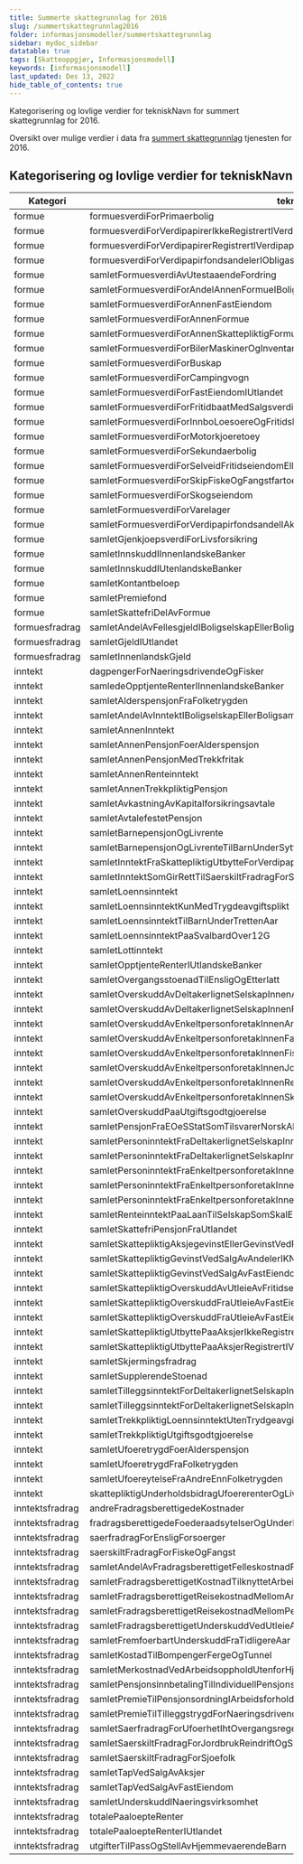 ```yaml
---
title: Summerte skattegrunnlag for 2016
slug: /summertskattegrunnlag2016
folder: informasjonsmodeller/summertskattegrunnlag
sidebar: mydoc_sidebar
datatable: true
tags: [Skatteoppgjør, Informasjonsmodell]
keywords: [informasjonsmodell]
last_updated: Des 13, 2022
hide_table_of_contents: true
---
```

<Summary>Kategorisering og lovlige verdier for tekniskNavn for summert skattegrunnlag for 2016.</Summary>

Oversikt over mulige verdier i data fra [summert skattegrunnlag](../../api/summertskattegrunnlag.md) tjenesten for 2016.

## Kategorisering og lovlige verdier for tekniskNavn

| Kategori | tekniskNavn | 
|----------|----------------------------------------------|
| formue | formuesverdiForPrimaerbolig |
| formue | formuesverdiForVerdipapirerIkkeRegistrertIVerdipapirsentralen |
| formue | formuesverdiForVerdipapirerRegistrertIVerdipapirsentralen |
| formue | formuesverdiForVerdipapirfondsandelerIObligasjonsfond | 
| formue | samletFormuesverdiAvUtestaaendeFordring | 
| formue | samletFormuesverdiForAndelAnnenFormueIBoligselskapEllerBoligsameie | 
| formue | samletFormuesverdiForAnnenFastEiendom |
| formue | samletFormuesverdiForAnnenFormue | 
| formue | samletFormuesverdiForAnnenSkattepliktigFormueIUtlandet |
| formue | samletFormuesverdiForBilerMaskinerOgInventar | 
| formue | samletFormuesverdiForBuskap | 
| formue | samletFormuesverdiForCampingvogn |
| formue | samletFormuesverdiForFastEiendomIUtlandet |
| formue | samletFormuesverdiForFritidbaatMedSalgsverdiOverSalgsverdigrense |
| formue | samletFormuesverdiForInnboLoesoereOgFritidsbaatUnderSalgsverdigrense | 
| formue | samletFormuesverdiForMotorkjoeretoey | 
| formue | samletFormuesverdiForSekundaerbolig | 
| formue | samletFormuesverdiForSelveidFritidseiendomEllerAndelIFritidsboligselskap | 
| formue | samletFormuesverdiForSkipFiskeOgFangstfartoey | 
| formue | samletFormuesverdiForSkogseiendom | 
| formue | samletFormuesverdiForVarelager | 
| formue | samletFormuesverdiForVerdipapirfondsandelIAksjefond |
| formue | samletGjenkjoepsverdiForLivsforsikring | 
| formue | samletInnskuddIInnenlandskeBanker | 
| formue | samletInnskuddIUtenlandskeBanker | 
| formue | samletKontantbeloep | 
| formue | samletPremiefond | 
| formue | samletSkattefriDelAvFormue | 
| formuesfradrag | samletAndelAvFellesgjeldIBoligselskapEllerBoligsameie |
| formuesfradrag | samletGjeldIUtlandet | 
| formuesfradrag | samletInnenlandskGjeld |
| inntekt | dagpengerForNaeringsdrivendeOgFisker | 
| inntekt | samledeOpptjenteRenterIInnenlandskeBanker | 
| inntekt | samletAlderspensjonFraFolketrygden | 
| inntekt | samletAndelAvInntektIBoligselskapEllerBoligsameie | 
| inntekt | samletAnnenInntekt | 
| inntekt | samletAnnenPensjonFoerAlderspensjon |
| inntekt | samletAnnenPensjonMedTrekkfritak | 
| inntekt | samletAnnenRenteinntekt | 
| inntekt | samletAnnenTrekkpliktigPensjon |
| inntekt | samletAvkastningAvKapitalforsikringsavtale | 
| inntekt | samletAvtalefestetPensjon | 
| inntekt | samletBarnepensjonOgLivrente |
| inntekt | samletBarnepensjonOgLivrenteTilBarnUnderSyttenAar |
| inntekt | samletInntektFraSkattepliktigUtbytteForVerdipapirfondsandel | 
| inntekt | samletInntektSomGirRettTilSaerskiltFradragForSjoefolk | 
| inntekt | samletLoennsinntekt | 
| inntekt | samletLoennsinntektKunMedTrygdeavgiftsplikt | 
| inntekt | samletLoennsinntektTilBarnUnderTrettenAar | 
| inntekt | samletLoennsinntektPaaSvalbardOver12G|  
| inntekt | samletLottinntekt | 
| inntekt | samletOpptjenteRenterIUtlandskeBanker |
| inntekt | samletOvergangsstoenadTilEnsligOgEtterlatt | 
| inntekt | samletOverskuddAvDeltakerlignetSelskapInnenAnnenNaering | 
| inntekt | samletOverskuddAvDeltakerlignetSelskapInnenFiskeEllerFamiliebarnehage |
| inntekt | samletOverskuddAvEnkeltpersonforetakInnenAnnenNaering | 
| inntekt | samletOverskuddAvEnkeltpersonforetakInnenFamiliebarnehageEllerDagmammaIEgetHjem | 
| inntekt | samletOverskuddAvEnkeltpersonforetakInnenFiskeOgFangst | 
| inntekt | samletOverskuddAvEnkeltpersonforetakInnenJordbrukGartneriOgPelsdyr | 
| inntekt | samletOverskuddAvEnkeltpersonforetakInnenReindrift | 
| inntekt | samletOverskuddAvEnkeltpersonforetakInnenSkiferproduksjon | 
| inntekt | samletOverskuddPaaUtgiftsgodtgjoerelse | 
| inntekt | samletPensjonFraEOeSStatSomTilsvarerNorskAlderspensjonEllerAvtalefestetPensjon | 
| inntekt | samletPersoninntektFraDeltakerlignetSelskapInnenAnnenNaering | 
| inntekt | samletPersoninntektFraDeltakerlignetSelskapInnenFiskeEllerFamiliebarnehage | 
| inntekt | samletPersoninntektFraEnkeltpersonforetakInnenFamiliebarnehageEllerDagmammaIEgetHjem |
| inntekt | samletPersoninntektFraEnkeltpersonforetakInnenFiskeOgFangst | 
| inntekt | samletPersoninntektFraEnkeltpersonforetakInnenJordbrukReindriftSkiferproduksjonOgAnnenNaering |
| inntekt | samletRenteinntektPaaLaanTilSelskapSomSkalEkstrabeskattes | 
| inntekt | samletSkattefriPensjonFraUtlandet | 
| inntekt | samletSkattepliktigAksjegevinstEllerGevinstVedRealisasjonAvObligasjonEllerVerdipapirfondsandel |
| inntekt | samletSkattepliktigGevinstVedSalgAvAndelerIKNANSNOKUS |
| inntekt | samletSkattepliktigGevinstVedSalgAvFastEiendomMv | 
| inntekt | samletSkattepliktigOverskuddAvUtleieAvFritidseiendom | 
| inntekt | samletSkattepliktigOverskuddFraUtleieAvFastEiendom | 
| inntekt | samletSkattepliktigOverskuddFraUtleieAvFastEiendomIUtlandet |
| inntekt | samletSkattepliktigUtbyttePaaAksjerIkkeRegistrertIVerdipapirsentralen | 
| inntekt | samletSkattepliktigUtbyttePaaAksjerRegistrertIVerdipapirsentralen | 
| inntekt | samletSkjermingsfradrag | 
| inntekt | samletSupplerendeStoenad |
| inntekt | samletTilleggsinntektForDeltakerlignetSelskapInnenAnnenNaering | 
| inntekt | samletTilleggsinntektForDeltakerlignetSelskapInnenFiskeEllerFamiliebarnehage | 
| inntekt | samletTrekkpliktigLoennsinntektUtenTrydgeavgiftsplikt | 
| inntekt | samletTrekkpliktigUtgiftsgodtgjoerelse | 
| inntekt | samletUfoeretrygdFoerAlderspensjon | 
| inntekt | samletUfoeretrygdFraFolketrygden | 
| inntekt | samletUfoereytelseFraAndreEnnFolketrygden | 
| inntekt | skattepliktigUnderholdsbidragUfoererenterOgLivrenter | 
| inntektsfradrag | andreFradragsberettigedeKostnader |
| inntektsfradrag | fradragsberettigedeFoederaadsytelserOgUnderholdsbidragTilAnnenPerson | 
| inntektsfradrag | saerfradragForEnsligForsoerger | 
| inntektsfradrag | saerskiltFradragForFiskeOgFangst |
| inntektsfradrag | samletAndelAvFradragsberettigetFelleskostnadForBoligselskapEllerBoligsameie |
| inntektsfradrag | samletFradragsberettigetKostnadTilknyttetArbeidMv |
| inntektsfradrag | samletFradragsberettigetReisekostnadMellomArbeidOgHjem |
| inntektsfradrag | samletFradragsberettigetReisekostnadMellomPendlerboligOgHjem |
| inntektsfradrag | samletFradragsberettigetUnderskuddVedUtleieAvFastEiendom | 
| inntektsfradrag | samletFremfoerbartUnderskuddFraTidligereAar | 
| inntektsfradrag | samletKostadTilBompengerFergeOgTunnel | 
| inntektsfradrag | samletMerkostnadVedArbeidsoppholdUtenforHjem |
| inntektsfradrag | samletPensjonsinnbetalingTilIndividuellPensjonsordning |
| inntektsfradrag | samletPremieTilPensjonsordningIArbeidsforhold | 
| inntektsfradrag | samletPremieTilTilleggstrygdForNaeringsdrivende |
| inntektsfradrag | samletSaerfradragForUfoerhetIhtOvergangsregel | 
| inntektsfradrag | samletSaerskiltFradragForJordbrukReindriftOgSkiferproduksjon |
| inntektsfradrag | samletSaerskiltFradragForSjoefolk | 
| inntektsfradrag | samletTapVedSalgAvAksjer | 
| inntektsfradrag | samletTapVedSalgAvFastEiendom | 
| inntektsfradrag | samletUnderskuddINaeringsvirksomhet | 
| inntektsfradrag | totalePaaloepteRenter | 
| inntektsfradrag | totalePaaloepteRenterIUtlandet | 
| inntektsfradrag | utgifterTilPassOgStellAvHjemmevaerendeBarn | 
